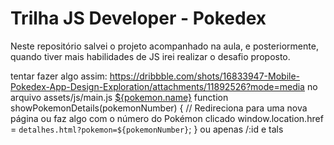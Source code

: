 # Trilha JS Developer - Pokedex
Neste repositório salvei o projeto acompanhado na aula, e posteriormente, quando tiver mais habilidades de JS irei realizar o desafio proposto.

tentar fazer algo assim: https://dribbble.com/shots/16833947-Mobile-Pokedex-App-Design-Exploration/attachments/11892526?mode=media
no arquivo assets/js/main.js
<a href="#" onclick="showPokemonDetails(${pokemon.number})">${pokemon.name}</a>
function showPokemonDetails(pokemonNumber) {
    // Redireciona para uma nova página ou faz algo com o número do Pokémon clicado
    window.location.href = `detalhes.html?pokemon=${pokemonNumber}`;
}
ou apenas /:id e tals
